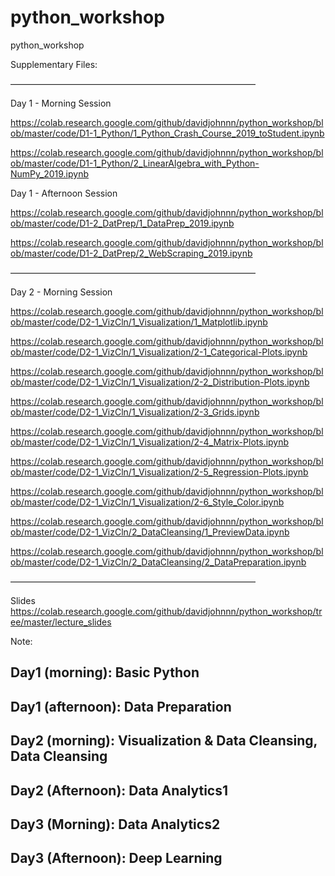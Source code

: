 # python_workshop
python_workshop

Supplementary Files:

————————————————————————————

Day 1 - Morning Session 

https://colab.research.google.com/github/davidjohnnn/python_workshop/blob/master/code/D1-1_Python/1_Python_Crash_Course_2019_toStudent.ipynb

https://colab.research.google.com/github/davidjohnnn/python_workshop/blob/master/code/D1-1_Python/2_LinearAlgebra_with_Python-NumPy_2019.ipynb

Day 1 - Afternoon Session 

https://colab.research.google.com/github/davidjohnnn/python_workshop/blob/master/code/D1-2_DatPrep/1_DataPrep_2019.ipynb

https://colab.research.google.com/github/davidjohnnn/python_workshop/blob/master/code/D1-2_DatPrep/2_WebScraping_2019.ipynb

————————————————————————————

Day 2 - Morning Session 

https://colab.research.google.com/github/davidjohnnn/python_workshop/blob/master/code/D2-1_VizCln/1_Visualization/1_Matplotlib.ipynb

https://colab.research.google.com/github/davidjohnnn/python_workshop/blob/master/code/D2-1_VizCln/1_Visualization/2-1_Categorical-Plots.ipynb

https://colab.research.google.com/github/davidjohnnn/python_workshop/blob/master/code/D2-1_VizCln/1_Visualization/2-2_Distribution-Plots.ipynb

https://colab.research.google.com/github/davidjohnnn/python_workshop/blob/master/code/D2-1_VizCln/1_Visualization/2-3_Grids.ipynb

https://colab.research.google.com/github/davidjohnnn/python_workshop/blob/master/code/D2-1_VizCln/1_Visualization/2-4_Matrix-Plots.ipynb

https://colab.research.google.com/github/davidjohnnn/python_workshop/blob/master/code/D2-1_VizCln/1_Visualization/2-5_Regression-Plots.ipynb

https://colab.research.google.com/github/davidjohnnn/python_workshop/blob/master/code/D2-1_VizCln/1_Visualization/2-6_Style_Color.ipynb

https://colab.research.google.com/github/davidjohnnn/python_workshop/blob/master/code/D2-1_VizCln/2_DataCleansing/1_PreviewData.ipynb

https://colab.research.google.com/github/davidjohnnn/python_workshop/blob/master/code/D2-1_VizCln/2_DataCleansing/2_DataPreparation.ipynb

————————————————————————————

Slides
https://colab.research.google.com/github/davidjohnnn/python_workshop/tree/master/lecture_slides


Note:

## Day1 (morning): Basic Python	
## Day1 (afternoon): Data Preparation	

## Day2 (morning): Visualization & Data Cleansing, Data Cleansing	
## Day2 (Afternoon): Data Analytics1	

## Day3 (Morning): Data Analytics2		
## Day3 (Afternoon): Deep Learning	